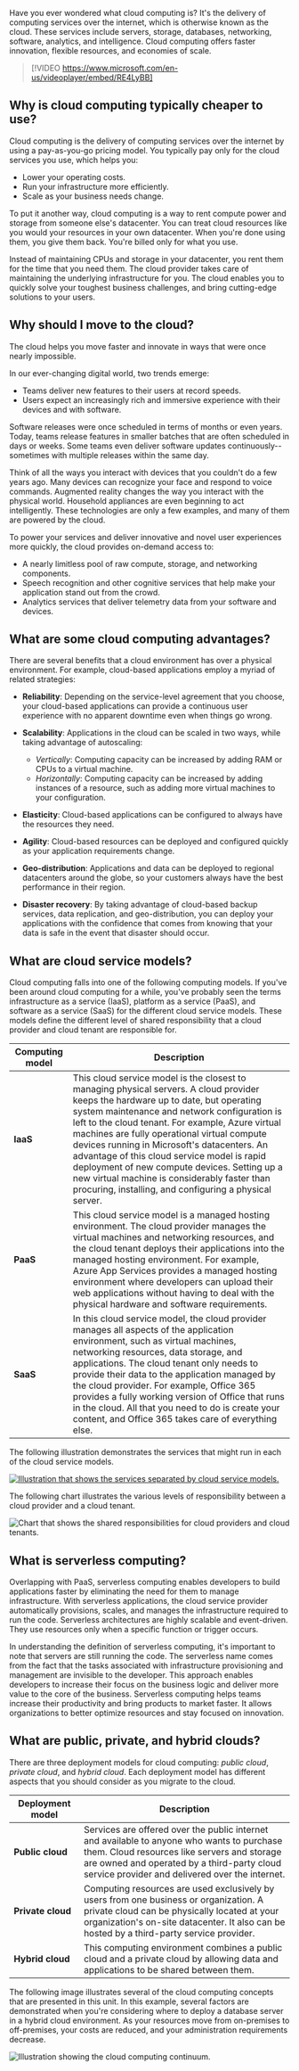 Have you ever wondered what cloud computing is? It's the delivery of computing services over the internet, which is otherwise known as the cloud. These services include servers, storage, databases, networking, software, analytics, and intelligence. Cloud computing offers faster innovation, flexible resources, and economies of scale.

> [!VIDEO https://www.microsoft.com/en-us/videoplayer/embed/RE4LyBB]

## Why is cloud computing typically cheaper to use?

Cloud computing is the delivery of computing services over the internet by using a pay-as-you-go pricing model. You typically pay only for the cloud services you use, which helps you:

* Lower your operating costs.
* Run your infrastructure more efficiently.
* Scale as your business needs change.

To put it another way, cloud computing is a way to rent compute power and storage from someone else's datacenter. You can treat cloud resources like you would your resources in your own datacenter. When you're done using them, you give them back. You're billed only for what you use.

Instead of maintaining CPUs and storage in your datacenter, you rent them for the time that you need them. The cloud provider takes care of maintaining the underlying infrastructure for you. The cloud enables you to quickly solve your toughest business challenges, and bring cutting-edge solutions to your users.

## Why should I move to the cloud?

The cloud helps you move faster and innovate in ways that were once nearly impossible.

In our ever-changing digital world, two trends emerge:

- Teams deliver new features to their users at record speeds.
- Users expect an increasingly rich and immersive experience with their devices and with software.

Software releases were once scheduled in terms of months or even years. Today, teams release features in smaller batches that are often scheduled in days or weeks. Some teams even deliver software updates continuously--sometimes with multiple releases within the same day.

Think of all the ways you interact with devices that you couldn't do a few years ago. Many devices can recognize your face and respond to voice commands. Augmented reality changes the way you interact with the physical world. Household appliances are even beginning to act intelligently. These technologies are only a few examples, and many of them are powered by the cloud.

To power your services and deliver innovative and novel user experiences more quickly, the cloud provides on-demand access to:

- A nearly limitless pool of raw compute, storage, and networking components.
- Speech recognition and other cognitive services that help make your application stand out from the crowd.
- Analytics services that deliver telemetry data from your software and devices.

## What are some cloud computing advantages?

There are several benefits that a cloud environment has over a physical environment. For example, cloud-based applications employ a myriad of related strategies:

- **Reliability**: Depending on the service-level agreement that you choose, your cloud-based applications can provide a continuous user experience with no apparent downtime even when things go wrong.

- **Scalability**: Applications in the cloud can be scaled in two ways, while taking advantage of autoscaling:

   - *Vertically*: Computing capacity can be increased by adding RAM or CPUs to a virtual machine.
   - *Horizontally*: Computing capacity can be increased by adding instances of a resource, such as adding more virtual machines to your configuration.

- **Elasticity**: Cloud-based applications can be configured to always have the resources they need.

- **Agility**: Cloud-based resources can be deployed and configured quickly as your application requirements change.

- **Geo-distribution**: Applications and data can be deployed to regional datacenters around the globe, so your customers always have the best performance in their region.

- **Disaster recovery**: By taking advantage of cloud-based backup services, data replication, and geo-distribution, you can deploy your applications with the confidence that comes from knowing that your data is safe in the event that disaster should occur.

## What are cloud service models?

Cloud computing falls into one of the following computing models. If you've been around cloud computing for a while, you've probably seen the terms infrastructure as a service (IaaS), platform as a service (PaaS), and software as a service (SaaS) for the different cloud service models. These models define the different level of shared responsibility that a cloud provider and cloud tenant are responsible for.

| Computing model | Description |
| --- | --- |
| <nobr>**IaaS**</nobr> | This cloud service model is the closest to managing physical servers. A cloud provider keeps the hardware up to date, but operating system maintenance and network configuration is left to the cloud tenant. For example, Azure virtual machines are fully operational virtual compute devices running in Microsoft's datacenters. An advantage of this cloud service model is rapid deployment of new compute devices. Setting up a new virtual machine is considerably faster than procuring, installing, and configuring a physical server. |
| <nobr>**PaaS**</nobr> | This cloud service model is a managed hosting environment. The cloud provider manages the virtual machines and networking resources, and the cloud tenant deploys their applications into the managed hosting environment. For example, Azure App Services provides a managed hosting environment where developers can upload their web applications without having to deal with the physical hardware and software requirements. |
| <nobr>**SaaS**</nobr> | In this cloud service model, the cloud provider manages all aspects of the application environment, such as virtual machines, networking resources, data storage, and applications. The cloud tenant only needs to provide their data to the application managed by the cloud provider. For example, Office 365 provides a fully working version of Office that runs in the cloud. All that you need to do is create your content, and Office 365 takes care of everything else. |

The following illustration demonstrates the services that might run in each of the cloud service models.

[![Illustration that shows the services separated by cloud service models.](../media/iaas-paas-saas.png)](../media/iaas-paas-saas-expanded.png#lightbox)

The following chart illustrates the various levels of responsibility between a cloud provider and a cloud tenant.

![Chart that shows the shared responsibilities for cloud providers and cloud tenants.](../media/shared-responsibility.png)

## What is serverless computing?

Overlapping with PaaS, serverless computing enables developers to build applications faster by eliminating the need for them to manage infrastructure. With serverless applications, the cloud service provider automatically provisions, scales, and manages the infrastructure required to run the code. Serverless architectures are highly scalable and event-driven. They use resources only when a specific function or trigger occurs.

In understanding the definition of serverless computing, it's important to note that servers are still running the code. The serverless name comes from the fact that the tasks associated with infrastructure provisioning and management are invisible to the developer. This approach enables developers to increase their focus on the business logic and deliver more value to the core of the business. Serverless computing helps teams increase their productivity and bring products to market faster. It allows organizations to better optimize resources and stay focused on innovation.

## What are public, private, and hybrid clouds?

There are three deployment models for cloud computing: *public cloud*, *private cloud*, and *hybrid cloud*. Each deployment model has different aspects that you should consider as you migrate to the cloud.

| Deployment model | Description |
| --- | --- |
| <nobr>**Public cloud**</nobr> | Services are offered over the public internet and available to anyone who wants to purchase them. Cloud resources like servers and storage are owned and operated by a third-party cloud service provider and delivered over the internet. |
| <nobr>**Private cloud**</nobr> | Computing resources are used exclusively by users from one business or organization. A private cloud can be physically located at your organization's on-site datacenter. It also can be hosted by a third-party service provider. |
| <nobr>**Hybrid cloud**</nobr> | This computing environment combines a public cloud and a private cloud by allowing data and applications to be shared between them. |

The following image illustrates several of the cloud computing concepts that are presented in this unit. In this example, several factors are demonstrated when you're considering where to deploy a database server in a hybrid cloud environment. As your resources move from on-premises to off-premises, your costs are reduced, and your administration requirements decrease.

![Illustration showing the cloud computing continuum.](../media/cloud-computing-continuum.png)
